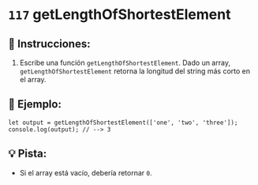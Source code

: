# `117` getLengthOfShortestElement

## 📝 Instrucciones:

1. Escribe una función `getLengthOfShortestElement`. Dado un array, `getLengthOfShortestElement` retorna la longitud del string más corto en el array.

## 📎 Ejemplo:

```Js
let output = getLengthOfShortestElement(['one', 'two', 'three']);
console.log(output); // --> 3
```

## 💡 Pista:

+ Si el array está vacío, debería retornar `0`.
